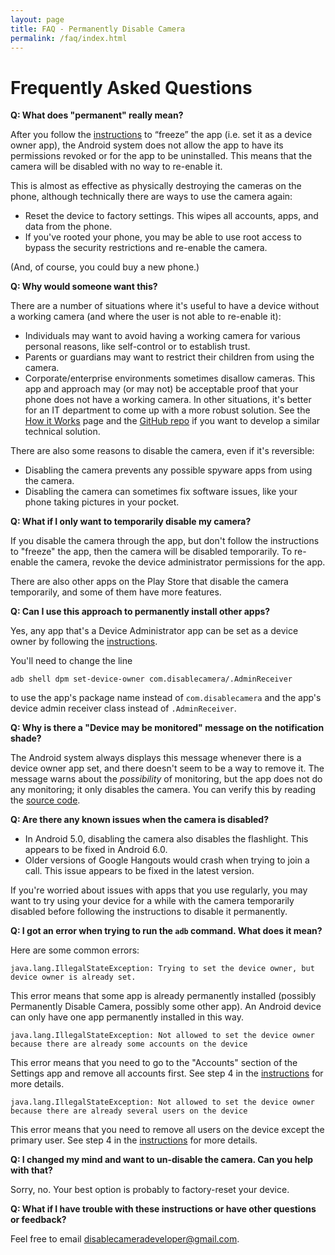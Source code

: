 ```yaml
---
layout: page
title: FAQ - Permanently Disable Camera
permalink: /faq/index.html
---
```


# Frequently Asked Questions

**Q: What does "permanent" really mean?**

After you follow the [instructions](/) to “freeze” the app (i.e. set it as a
device owner app), the Android system does not allow the app to have its
permissions revoked or for the app to be uninstalled. This means that the camera
will be disabled with no way to re-enable it.

This is almost as effective as physically destroying the cameras on the phone,
although technically there are ways to use the camera again:

* Reset the device to factory settings. This wipes all accounts, apps, and data
  from the phone.
* If you've rooted your phone, you may be able to use root access to bypass the
  security restrictions and re-enable the camera.

(And, of course, you could buy a new phone.)

**Q: Why would someone want this?**

There are a number of situations where it's useful to have a device without a
working camera (and where the user is not able to re-enable it):

* Individuals may want to avoid having a working camera for various personal
  reasons, like self-control or to establish trust.
* Parents or guardians may want to restrict their children from using the
  camera.
* Corporate/enterprise environments sometimes disallow cameras. This app and
  approach may (or may not) be acceptable proof that your phone does not have a
  working camera. In other situations, it's better for an IT department to come
  up with a more robust solution. See the
  [How it Works](/howitworks) page and the
  [GitHub repo](https://github.com/disablecamera/disablecamera) if you want to
  develop a similar technical solution.

There are also some reasons to disable the camera, even if it's reversible:

* Disabling the camera prevents any possible spyware apps from using the camera.
* Disabling the camera can sometimes fix software issues, like your phone taking
  pictures in your pocket.

**Q: What if I only want to temporarily disable my camera?**

If you disable the camera through the app, but don't follow the instructions to
"freeze" the app, then the camera will be disabled temporarily. To re-enable the
camera, revoke the device administrator permissions for the app.

There are also other apps on the Play Store that disable the camera temporarily,
and some of them have more features.

**Q: Can I use this approach to permanently install other apps?**

Yes, any app that's a Device Administrator app can be set as a device owner
by following the [instructions](/).

You'll need to change the line

~~~
adb shell dpm set-device-owner com.disablecamera/.AdminReceiver
~~~

to use the app's package name instead of `com.disablecamera` and the app's
device admin receiver class instead of `.AdminReceiver`.

**Q: Why is there a "Device may be monitored" message on the notification
shade?**

The Android system always displays this message whenever there is a device owner
app set, and there doesn't seem to be a way to remove it. The message warns
about the *possibility* of monitoring, but the app does not do any monitoring;
it only disables the camera. You can verify this by reading the
[source code](https://github.com/disablecamera/disablecamera).

**Q: Are there any known issues when the camera is disabled?**

* In Android 5.0, disabling the camera also disables the flashlight. This
  appears to be fixed in Android 6.0.
* Older versions of Google Hangouts would crash when trying to join a call. This
  issue appears to be fixed in the latest version.

If you're worried about issues with apps that you use regularly, you may want to
try using your device for a while with the camera temporarily disabled before
following the instructions to disable it permanently.

**Q: I got an error when trying to run the `adb` command. What does it mean?**

Here are some common errors:

`java.lang.IllegalStateException: Trying to set the device owner, but device owner is already set.`

This error means that some app is already permanently installed (possibly
Permanently Disable Camera, possibly some other app). An Android device can only
have one app permanently installed in this way.

`java.lang.IllegalStateException: Not allowed to set the device owner because there are already some accounts on the device`

This error means that you need to go to the "Accounts" section of the Settings
app and remove all accounts first. See step 4 in the [instructions](/) for more
details.

`java.lang.IllegalStateException: Not allowed to set the device owner because there are already several users on the device`

This error means that you need to remove all users on the device except the
primary user. See step 4 in the [instructions](/) for more details.

**Q: I changed my mind and want to un-disable the camera. Can you help with
that?**

Sorry, no. Your best option is probably to factory-reset your device.

**Q: What if I have trouble with these instructions or have other questions or
feedback?**

Feel free to email [disablecameradeveloper@gmail.com](mailto:disablecameradeveloper@gmail.com).